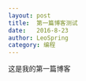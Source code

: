 ```yaml
---
layout: post
title:  第一篇博客测试
date:   2016-8-23
author: LeoSpring
category: 编程
---
```

这是我的第一篇博客





